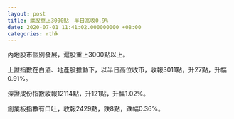 ```yaml
---
layout: post
title: 滬股重上3000點　半日高收0.9%
date: 2020-07-01 11:41:02.000000000 +08:00
categories: rthk
---
```


內地股市個別發展，滬股重上3000點以上。

上證指數在白酒、地產股推動下，以半日高位收市，收報3011點，升27點，升幅0.91%。

深證成份指數收報12114點，升121點，升幅1.02%。

創業板指數有口吐，收報2429點，跌8點，跌幅0.36%。
